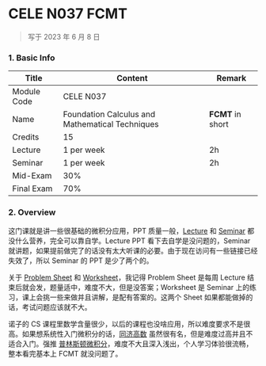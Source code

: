 # CELE N037 FCMT

>   写于 2023 年 6 月 8 日



### 1. Basic Info

| Title       | Content                                         | Remark            |
| ----------- | ----------------------------------------------- | ----------------- |
| Module Code | CELE N037                                       |                   |
| Name        | Foundation Calculus and Mathematical Techniques | **FCMT** in short |
| Credits     | 15                                              |                   |
| Lecture     | 1 per week                                      | 2h                |
| Seminar     | 1 per week                                      | 2h                |
| Mid-Exam    | 30%                                             |                   |
| Final Exam  | 70%                                             |                   |



### 2. Overview

这门课就是讲一些很基础的微积分应用，PPT 质量一般，[Lecture](./Lecture) 和 [Seminar](./Seminar) 都没什么营养，完全可以靠自学。Lecture PPT 看下去自学是没问题的，Seminar 就讲题，如果提前做完了的话没有太大听课的必要。由于现在访问有一些链接已经失效了，所以 Seminar 的 PPT 是少了两个的。

关于 [Problem Sheet](<./Problem Sheet>) 和 [Worksheet](./Worksheet)，我记得 Problem Sheet 是每周 Lecture 结束后就会发，题量适中，难度不大，但是没答案；Worksheet 是 Seminar 上的练习，课上会挑一些来做并且讲解，是配有答案的。这两个 Sheet 如果都能做掉的话，考试问题应该就不大。



诺子的 CS 课程里数学含量很少，以后的课程也没啥应用，所以难度要求不是很高。如果想系统性入门微积分的话，[同济高数](https://book.douban.com/subject/26311133/) 虽然很有名，但是难度过高并且不适合入门。强推 [普林斯顿微积分](https://book.douban.com/subject/26899701/)，难度不大且深入浅出，个人学习体验很流畅，整本看完基本上 FCMT 就没问题了。



